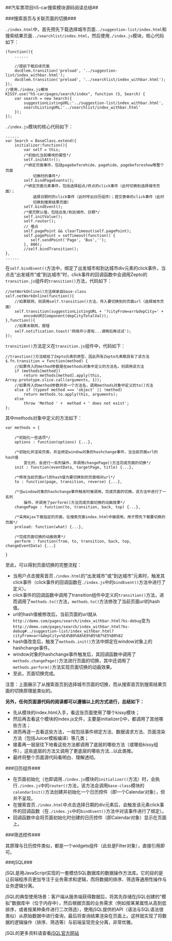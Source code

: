 ##汽车票项目h5-car搜索模块源码阅读总结##

###搜索首页与关联页面的切换###

`./index.html`中，首先预先下载选择城市页面`../suggestion-list/index.html`和搜索结果页面`../searchlist/index.html`，然后使用`./index.js`模块，核心代码如下：

	(function(){
        ......
        
        //提前下载后续页面
        docElem.transition('preload', '../suggestion-list/index_withbar.html');
        docElem.transition('preload', '../searchlist/index_withbar.html');
    });
	//使用./index.js模块
    KISSY.use("h5-car/pages/search/index", function (S, Search) {
        var search = new Search({
            suggestionListingURL:'../suggestion-list/index_withbar.html',
            searchListingURL:'../searchlist/index_withbar.html'
        });
    });

`./index.js`模块的核心代码如下：
		
	......
   	var Search = BaseClass.extend({
        initializer:function(){
            var self = this;
			/*初始化当前模块的属性*/
            self.initAttr();
			/*绑定页面事件，包括pagebeforehide、pagehide、pagebeforeshow等整个页面
				切换时的事件*/
            self.bindPageEvents();
			/*绑定页面元素事件，包括选择起点/终点的click事件（此时切换到选择城市页面）；
				选择日期时的click事件（此时呼出日历组件）；提交表单的click事件（此时
				切换到搜索结果页面）
            self.bindEvent();
			/*填充默认值，包括出发/到达城市、日期*/
            self.initValue();
            self.router();
            // 埋点
            self.pagePoint && clearTimeout(self.pagePoint);
            self.pagePoint = setTimeout(function() {
               self.sendPoint('Page', 'Bus','');
            }, 800);
            //self.bindTransition();
	},
	......

在`self.bindEvent()`方法中，绑定了出发城市和到达城市div元素的click事件，当点击“出发城市”或“到达城市”时，click事件的回调函数中会调用Zepto的`transition.js`组件的`transition()`方法，代码如下：
	
	//netWorkOnline()方法继承自base-class
    self.netWorkOnline(function(){
		//如果联网，则调用self.transition()方法，传入要切换到的页面url（选择城市页面）
        self.transition(suggestionListingURL + '?cityFrom=arr&depCity=' +
			encodeURIComponent(depCityTotalVal));
    },function(){
		//如果未联网，报错
        self.notification.toast('网络开小差啦...请稍后再试试');
    });

`transition()`方法定义在`transition.js`组件中，代码如下：

	//transtion()方法赋给了Zepto元素的原型，因此所有Zepto元素都具有了该方法
    $.fn.transition = function(method) {
		//如果传入的method参数是在methods对象中定义的方法名，则调用该方法
        if (methods[method])
            return methods[method].apply(this, Array.prototype.slice.call(arguments, 1));
		//如果传入的method参数并非一个方法名，调用methods对象中定义的to()方法
        else if (typeof method === 'object' || !method)
            return methods.to.apply(this, arguments);
        else
            throw 'Method ' +  method + ' does not exist';
    };

其中methods对象中定义的方法如下：
    
	var methods = {

		/*初始化一些选项*/
        options : function(options) {...},

		/*初始化并渲染页面，并且绑定window对象的hashchange事件，当当前页面url的hash值
			变化时，会进行一系列操作，并调用changePage()方法完成页面的切换*/
		init : function(eventData, targetPage, title) {...},

		/*修改当前页面url的hash值为要切换到的页面相对url*/
		to : function(page, transition, reverse) {...},

		/*当window对象的hashchange事件触发时被调用，完成页面的切换。该方法中进行了一系列
			操作，并调用了perform()方法完成页面切换的动画效果*/
		changePage : function(to, transition, back, top) {...},

		/*采用Ajax下载指定的页面，在搜索页面index.html中被调用，用于预先下载要切换的页面*/
		preload: function(what) {...},

		/*完成页面切换的动画效果*/
		perform : function(from, to, transition, back, top, changeEventData) {...}

	}

至此，可以得到页面切换的完整流程：

- 当用户点击搜索首页`./index.html`的“出发城市”或“到达城市”元素时，触发其click事件（click事件的回调函数在`./index.js`中的`bindEvent()`方法中进行了定义）。
- click事件的回调函数中调用了transition组件中定义的`transition()`方法，进而调用了`methods.to()`方法，`methods.to()`方法修改了当前页面url的hash值。
- url的hash值被修改后，当前页面的url就从`http://demo.com/pages/search/index_withbar.html?ks-debug`变为`http://demo.com/pages/search/index_withbar.html?ks-debug#../suggestion-list/index_withbar.html?cityFrom=arr&depCity=%E4%B8%8A%E6%B5%B7%E5%B8%82`
- hash值改变后，触发了`methods.init()`方法中绑定在window对象上的hashchange事件。
- window对象的hashchange事件触发后，其回调函数中调用了`methods.changePage()`方法进行页面的切换，其中还调用了`methods.perform()`方法实现页面切换的动画效果。
- 至此，页面切换完成。

注意：上面展示了从搜索首页到选择城市页面的切换，而从搜索首页到搜索结果页面的切换原理是类似的。

**另外，任何页面源代码的阅读都可以遵循以上的方式进行，总结如下：**

- 先从模块的index.html入手，看这张页面使用了哪个kissy模块；
- 然后再去看这个模块的index.js文件，主要是initializer()中，都调用了其他哪些方法；
- 进而再逐一去看这些方法，一般包括事件绑定方法、数据请求方法、页面渲染方法（包括Juicer模板编译）等几类；
- 接着再一层层往下地看这些方法都调用了底层的哪些方法（或哪些kissy组件），这些底层的方法又调用了更底层的哪些方法...以此类推。
- 最终将整个页面源代码看明白、理解透彻。

###日历组件###

- 在页面初始化（也即调用`./index.js`模块的`initializer()`方法）时，会执行`./index.js`中的`router()`方法，该方法会调用`base-class`模块的`calendarInit()`方法创建并初始化一个日历控件（即一个Calendar对象），但并不呈现。
- 在搜索首页`./index.html`中点击选择日期的div元素后，会触发该元素click事件的回调函数（在`./index.js`中的`bindEvent()`方法中对该事件进行了绑定）。
- 回调函数中会将页面初始化时创建的日历控件（即Calendar对象）显示在页面上。

###筛选控件###

其原理与日历控件类似，都是一个widgets组件（此处是Filter对象），直接引用即可。

###jSQL###

jSQL是用JavaScript实现的一套模仿SQL数据库的数据操作方法库。它的目的是让前端程序员更加专注于业务需求和逻辑，而将数据的排序、筛选等通用性操作与业务逻辑分离。

jSQL的典型使用场景：客户端从服务端获得数据后，将其先存储在jSQL创建的“模拟”数据库中（位于内存中），然后根据页面的业务需求（例如按某某属性从高到低排序，或者按某种条件进行二次筛选），使用jSQL提供的API（语法与SQL语法很类似）从原始数据中进行查询，最后将查询结果渲染在页面上。这样就实现了将数据的逻辑操作（排序、筛选等）与前端呈现完全分离，非常优雅。

jSQL的更多资料请查看[jSQL官方网站](http://jsql.us/)
